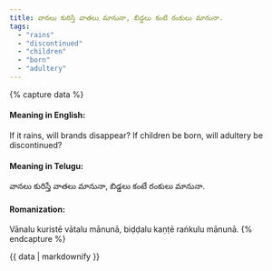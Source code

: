 ```yaml
---
title: వానలు కురిస్తే వాతలు మానునా, బిడ్డలు కంటే రంకులు మానునా.
tags:
  - "rains"
  - "discontinued"
  - "children"
  - "born"
  - "adultery"
---
```


{% capture data %}
#### Meaning in English:
If it rains, will brands disappear? If children be born, will adultery be discontinued?

#### Meaning in Telugu:
వానలు కురిస్తే వాతలు మానునా, బిడ్డలు కంటే రంకులు మానునా.

#### Romanization:
Vānalu kuristē vātalu mānunā, biḍḍalu kaṇṭē raṅkulu mānunā.
{% endcapture %}

{{ data | markdownify }}

